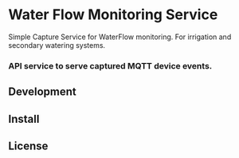 # Water Flow Monitoring Service
Simple Capture Service for WaterFlow monitoring. For irrigation and secondary
watering systems.

### API service to serve captured MQTT device events.

## Development

## Install

## License
